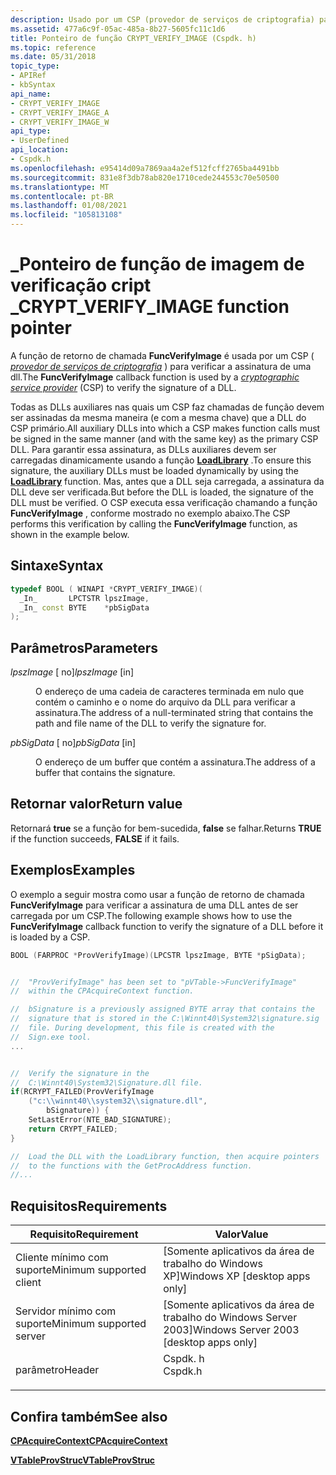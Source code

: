 ```yaml
---
description: Usado por um CSP (provedor de serviços de criptografia) para verificar a assinatura de uma DLL.
ms.assetid: 477a6c9f-05ac-485a-8b27-5605fc11c1d6
title: Ponteiro de função CRYPT_VERIFY_IMAGE (Cspdk. h)
ms.topic: reference
ms.date: 05/31/2018
topic_type:
- APIRef
- kbSyntax
api_name:
- CRYPT_VERIFY_IMAGE
- CRYPT_VERIFY_IMAGE_A
- CRYPT_VERIFY_IMAGE_W
api_type:
- UserDefined
api_location:
- Cspdk.h
ms.openlocfilehash: e95414d09a7869aa4a2ef512fcff2765ba4491bb
ms.sourcegitcommit: 831e8f3db78ab820e1710cede244553c70e50500
ms.translationtype: MT
ms.contentlocale: pt-BR
ms.lasthandoff: 01/08/2021
ms.locfileid: "105813108"
---
```

# <a name="crypt_verify_image-function-pointer"></a><span data-ttu-id="005ac-103">\_Ponteiro de função de imagem de verificação cript \_</span><span class="sxs-lookup"><span data-stu-id="005ac-103">CRYPT\_VERIFY\_IMAGE function pointer</span></span>

<span data-ttu-id="005ac-104">A função de retorno de chamada **FuncVerifyImage** é usada por um CSP ( [*provedor de serviços de criptografia*](../secgloss/c-gly.md) ) para verificar a assinatura de uma dll.</span><span class="sxs-lookup"><span data-stu-id="005ac-104">The **FuncVerifyImage** callback function is used by a [*cryptographic service provider*](../secgloss/c-gly.md) (CSP) to verify the signature of a DLL.</span></span>

<span data-ttu-id="005ac-105">Todas as DLLs auxiliares nas quais um CSP faz chamadas de função devem ser assinadas da mesma maneira (e com a mesma chave) que a DLL do CSP primário.</span><span class="sxs-lookup"><span data-stu-id="005ac-105">All auxiliary DLLs into which a CSP makes function calls must be signed in the same manner (and with the same key) as the primary CSP DLL.</span></span> <span data-ttu-id="005ac-106">Para garantir essa assinatura, as DLLs auxiliares devem ser carregadas dinamicamente usando a função [**LoadLibrary**](/windows/win32/api/libloaderapi/nf-libloaderapi-loadlibrarya) .</span><span class="sxs-lookup"><span data-stu-id="005ac-106">To ensure this signature, the auxiliary DLLs must be loaded dynamically by using the [**LoadLibrary**](/windows/win32/api/libloaderapi/nf-libloaderapi-loadlibrarya) function.</span></span> <span data-ttu-id="005ac-107">Mas, antes que a DLL seja carregada, a assinatura da DLL deve ser verificada.</span><span class="sxs-lookup"><span data-stu-id="005ac-107">But before the DLL is loaded, the signature of the DLL must be verified.</span></span> <span data-ttu-id="005ac-108">O CSP executa essa verificação chamando a função **FuncVerifyImage** , conforme mostrado no exemplo abaixo.</span><span class="sxs-lookup"><span data-stu-id="005ac-108">The CSP performs this verification by calling the **FuncVerifyImage** function, as shown in the example below.</span></span>

## <a name="syntax"></a><span data-ttu-id="005ac-109">Sintaxe</span><span class="sxs-lookup"><span data-stu-id="005ac-109">Syntax</span></span>


```C++
typedef BOOL ( WINAPI *CRYPT_VERIFY_IMAGE)(
  _In_       LPCTSTR lpszImage,
  _In_ const BYTE    *pbSigData
);
```



## <a name="parameters"></a><span data-ttu-id="005ac-110">Parâmetros</span><span class="sxs-lookup"><span data-stu-id="005ac-110">Parameters</span></span>

<dl> <dt>

<span data-ttu-id="005ac-111">*lpszImage* \[ no\]</span><span class="sxs-lookup"><span data-stu-id="005ac-111">*lpszImage* \[in\]</span></span>
</dt> <dd>

<span data-ttu-id="005ac-112">O endereço de uma cadeia de caracteres terminada em nulo que contém o caminho e o nome do arquivo da DLL para verificar a assinatura.</span><span class="sxs-lookup"><span data-stu-id="005ac-112">The address of a null-terminated string that contains the path and file name of the DLL to verify the signature for.</span></span>

</dd> <dt>

<span data-ttu-id="005ac-113">*pbSigData* \[ no\]</span><span class="sxs-lookup"><span data-stu-id="005ac-113">*pbSigData* \[in\]</span></span>
</dt> <dd>

<span data-ttu-id="005ac-114">O endereço de um buffer que contém a assinatura.</span><span class="sxs-lookup"><span data-stu-id="005ac-114">The address of a buffer that contains the signature.</span></span>

</dd> </dl>

## <a name="return-value"></a><span data-ttu-id="005ac-115">Retornar valor</span><span class="sxs-lookup"><span data-stu-id="005ac-115">Return value</span></span>

<span data-ttu-id="005ac-116">Retornará **true** se a função for bem-sucedida, **false** se falhar.</span><span class="sxs-lookup"><span data-stu-id="005ac-116">Returns **TRUE** if the function succeeds, **FALSE** if it fails.</span></span>

## <a name="examples"></a><span data-ttu-id="005ac-117">Exemplos</span><span class="sxs-lookup"><span data-stu-id="005ac-117">Examples</span></span>

<span data-ttu-id="005ac-118">O exemplo a seguir mostra como usar a função de retorno de chamada **FuncVerifyImage** para verificar a assinatura de uma DLL antes de ser carregada por um CSP.</span><span class="sxs-lookup"><span data-stu-id="005ac-118">The following example shows how to use the **FuncVerifyImage** callback function to verify the signature of a DLL before it is loaded by a CSP.</span></span>


```C++
BOOL (FARPROC *ProvVerifyImage)(LPCSTR lpszImage, BYTE *pSigData);


//  "ProvVerifyImage" has been set to "pVTable->FuncVerifyImage"
//  within the CPAcquireContext function.

//  bSignature is a previously assigned BYTE array that contains the
//  signature that is stored in the C:\Winnt40\System32\signature.sig
//  file. During development, this file is created with the 
//  Sign.exe tool.
...


//  Verify the signature in the
//  C:\Winnt40\System32\Signature.dll file.
if(RCRYPT_FAILED(ProvVerifyImage
    ("c:\\winnt40\\system32\\signature.dll",
        bSignature)) {
    SetLastError(NTE_BAD_SIGNATURE);
    return CRYPT_FAILED;
}

//  Load the DLL with the LoadLibrary function, then acquire pointers 
//  to the functions with the GetProcAddress function.
//...
```



## <a name="requirements"></a><span data-ttu-id="005ac-119">Requisitos</span><span class="sxs-lookup"><span data-stu-id="005ac-119">Requirements</span></span>



| <span data-ttu-id="005ac-120">Requisito</span><span class="sxs-lookup"><span data-stu-id="005ac-120">Requirement</span></span> | <span data-ttu-id="005ac-121">Valor</span><span class="sxs-lookup"><span data-stu-id="005ac-121">Value</span></span> |
|-------------------------------------|------------------------------------------------------------------------------------|
| <span data-ttu-id="005ac-122">Cliente mínimo com suporte</span><span class="sxs-lookup"><span data-stu-id="005ac-122">Minimum supported client</span></span><br/> | <span data-ttu-id="005ac-123">\[Somente aplicativos da área de trabalho do Windows XP\]</span><span class="sxs-lookup"><span data-stu-id="005ac-123">Windows XP \[desktop apps only\]</span></span><br/>                                        |
| <span data-ttu-id="005ac-124">Servidor mínimo com suporte</span><span class="sxs-lookup"><span data-stu-id="005ac-124">Minimum supported server</span></span><br/> | <span data-ttu-id="005ac-125">\[Somente aplicativos da área de trabalho do Windows Server 2003\]</span><span class="sxs-lookup"><span data-stu-id="005ac-125">Windows Server 2003 \[desktop apps only\]</span></span><br/>                               |
| <span data-ttu-id="005ac-126">parâmetro</span><span class="sxs-lookup"><span data-stu-id="005ac-126">Header</span></span><br/>                   | <dl> <span data-ttu-id="005ac-127"><dt>Cspdk. h</dt></span><span class="sxs-lookup"><span data-stu-id="005ac-127"><dt>Cspdk.h</dt></span></span> </dl> |



## <a name="see-also"></a><span data-ttu-id="005ac-128">Confira também</span><span class="sxs-lookup"><span data-stu-id="005ac-128">See also</span></span>

<dl> <dt>

[<span data-ttu-id="005ac-129">**CPAcquireContext**</span><span class="sxs-lookup"><span data-stu-id="005ac-129">**CPAcquireContext**</span></span>](https://www.bing.com/search?q=**CPAcquireContext**)
</dt> <dt>

[<span data-ttu-id="005ac-130">**VTableProvStruc**</span><span class="sxs-lookup"><span data-stu-id="005ac-130">**VTableProvStruc**</span></span>](vtableprovstruc.md)
</dt> </dl>

 

 
